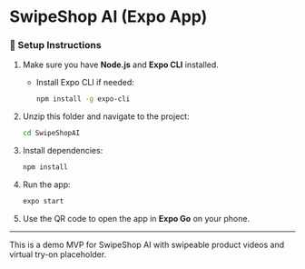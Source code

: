 # SwipeShop AI (Expo App)

### 🚀 Setup Instructions

1. Make sure you have **Node.js** and **Expo CLI** installed.
   - Install Expo CLI if needed:
     ```bash
     npm install -g expo-cli
     ```

2. Unzip this folder and navigate to the project:
   ```bash
   cd SwipeShopAI
   ```

3. Install dependencies:
   ```bash
   npm install
   ```

4. Run the app:
   ```bash
   expo start
   ```

5. Use the QR code to open the app in **Expo Go** on your phone.

---

This is a demo MVP for SwipeShop AI with swipeable product videos and virtual try-on placeholder.